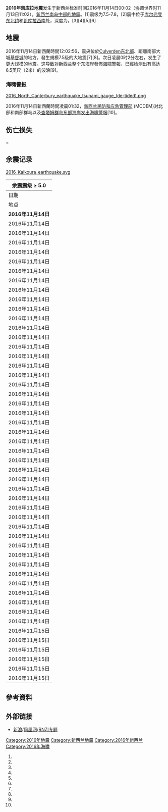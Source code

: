 **2016年凯库拉地震**发生于新西兰标准时间2016年11月14日00:02（协调世界时11月13日11:02），[新西兰南岛中部的地震](../Page/新西兰.md "wikilink")。\[1\]震级为7.5-7.8，\[2\]震中位于[库尔弗登东北约](https://zh.wikipedia.org/wiki/库尔弗登 "wikilink")和[凯库拉西南](https://zh.wikipedia.org/wiki/凯库拉 "wikilink")处，深度为。\[3\]\[4\]\[5\]\[6\]

## 地震

2016年11月14日新西蘭時間12:02:56，震央位於[Culverden东北部](https://zh.wikipedia.org/wiki/Culverden "wikilink")、距離南部大城[基督城](../Page/基督城.md "wikilink")的地方，發生規模7.5级的大地震\[7\]\[8\]。次日凌晨0时2分左右，发生了更大规模的地震。这导致对新西兰整个东海岸發佈[海啸警報](../Page/海啸.md "wikilink")，已經检测出有高达6.5英尺（2米）的波浪\[9\]。

### 海啸警报

[2016_North_Canterbury_earthquake_tsunami_gauge_(de-tided).png](https://zh.wikipedia.org/wiki/File:2016_North_Canterbury_earthquake_tsunami_gauge_\(de-tided\).png "fig:2016_North_Canterbury_earthquake_tsunami_gauge_(de-tided).png")

2016年11月14日新西蘭時間凌晨01:32，[新西兰民防和应急管理部](https://zh.wikipedia.org/wiki/Ministry_of_Civil_Defence_&_Emergency_Management_\(New_Zealand\) "wikilink")
(MCDEM)对北部和南部群岛以及[查塔姆群岛东部海岸发出](../Page/查塔姆群岛.md "wikilink")[海啸警報](../Page/海啸.md "wikilink")\[10\]。

## 伤亡损失

\=

## 余震记录

[2016_Kaikoura_earthquake.svg](https://zh.wikipedia.org/wiki/File:2016_Kaikoura_earthquake.svg "fig:2016_Kaikoura_earthquake.svg")

| 余震震级 ≥ 5.0      |
| --------------- |
| 日期              |
| 地点              |
| **2016年11月14日** |
| 2016年11月14日     |
| 2016年11月14日     |
| 2016年11月14日     |
| 2016年11月14日     |
| 2016年11月14日     |
| 2016年11月14日     |
| 2016年11月14日     |
| 2016年11月14日     |
| 2016年11月14日     |
| 2016年11月14日     |
| 2016年11月14日     |
| 2016年11月14日     |
| 2016年11月14日     |
| 2016年11月14日     |
| 2016年11月14日     |
| 2016年11月14日     |
| 2016年11月14日     |
| 2016年11月14日     |
| 2016年11月14日     |
| 2016年11月14日     |
| 2016年11月14日     |
| 2016年11月14日     |
| 2016年11月14日     |
| 2016年11月14日     |
| 2016年11月14日     |
| 2016年11月14日     |
| 2016年11月14日     |
| 2016年11月14日     |
| 2016年11月14日     |
| 2016年11月14日     |
| 2016年11月14日     |
| 2016年11月14日     |
| 2016年11月14日     |
| 2016年11月14日     |
| 2016年11月14日     |
| 2016年11月14日     |
| 2016年11月14日     |
| 2016年11月14日     |
| 2016年11月14日     |
| 2016年11月14日     |
| 2016年11月14日     |
| 2016年11月14日     |
| 2016年11月14日     |
| 2016年11月15日     |
| 2016年11月15日     |
| 2016年11月15日     |
| 2016年11月15日     |
| 2016年11月15日     |
| 2016年11月15日     |

## 參考資料

## 外部链接

  - [新浪](http://live.sina.com.cn/zt/l/v/news/xxlfs7jdz2016/)/[凤凰网](http://news.ifeng.com/world/special/xxlndfs8jqz/)/[RNZI专题](http://www.radionz.co.nz/news/national/318002/live-tsunami-generated-after-earthquake-rocks-country)

[Category:2016年地震](https://zh.wikipedia.org/wiki/Category:2016年地震 "wikilink")
[Category:新西兰地震](https://zh.wikipedia.org/wiki/Category:新西兰地震 "wikilink")
[Category:2016年新西兰](https://zh.wikipedia.org/wiki/Category:2016年新西兰 "wikilink")
[Category:2016年海嘯](https://zh.wikipedia.org/wiki/Category:2016年海嘯 "wikilink")

1.

2.

3.

4.

5.

6.

7.
8.

9.

10.